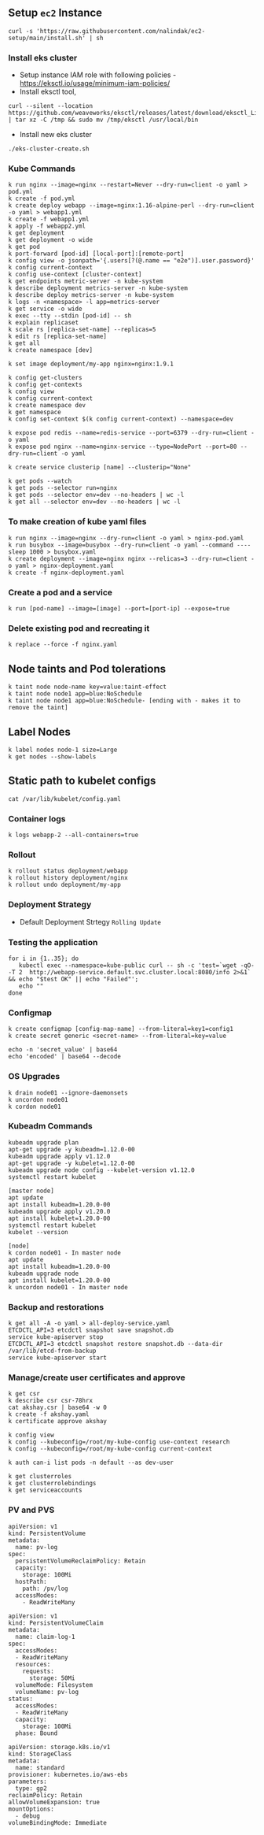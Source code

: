 ## Setup `ec2` Instance

```
curl -s 'https://raw.githubusercontent.com/nalindak/ec2-setup/main/install.sh' | sh
```

### Install eks cluster

- Setup instance IAM role with following policies - https://eksctl.io/usage/minimum-iam-policies/
- Install eksctl tool,

```
curl --silent --location https://github.com/weaveworks/eksctl/releases/latest/download/eksctl_Linux_amd64.tar.gz | tar xz -C /tmp && sudo mv /tmp/eksctl /usr/local/bin
```

- Install new eks cluster

```
./eks-cluster-create.sh
```

### Kube Commands

```
k run nginx --image=nginx --restart=Never --dry-run=client -o yaml > pod.yml
k create -f pod.yml
k create deploy webapp --image=nginx:1.16-alpine-perl --dry-run=client -o yaml > webapp1.yml
k create -f webapp1.yml
k apply -f webapp2.yml
k get deployment
k get deployment -o wide
k get pod
k port-forward [pod-id] [local-port]:[remote-port]
k config view -o jsonpath='{.users[?(@.name == "e2e")].user.password}'
k config current-context
k config use-context [cluster-context]
k get endpoints metric-server -n kube-system
k describe deployment metrics-server -n kube-system
k describe deploy metrics-server -n kube-system
k logs -n <namespace> -l app=metrics-server
k get service -o wide
k exec --tty --stdin [pod-id] -- sh
k explain replicaset
k scale rs [replica-set-name] --replicas=5
k edit rs [replica-set-name]
k get all
k create namespace [dev]

k set image deployment/my-app nginx=nginx:1.9.1

k config get-clusters
k config get-contexts
k config view
k config current-context
k create namespace dev
k get namespace
k config set-context $(k config current-context) --namespace=dev

k expose pod redis --name=redis-service --port=6379 --dry-run=client -o yaml
k expose pod nginx --name=nginx-service --type=NodePort --port=80 --dry-run=client -o yaml

k create service clusterip [name] --clusterip="None"

k get pods --watch
k get pods --selector run=nginx
k get pods --selector env=dev --no-headers | wc -l
k get all --selector env=dev --no-headers | wc -l
```

### To make creation of kube yaml files

```
k run nginx --image=nginx --dry-run=client -o yaml > nginx-pod.yaml
k run busybox --image=busybox --dry-run=client -o yaml --command ---- sleep 1000 > busybox.yaml
k create deployment --image=nginx nginx --relicas=3 --dry-run=client -o yaml > nginx-deployment.yaml
k create -f nginx-deployment.yaml
```

### Create a pod and a service

```
k run [pod-name] --image=[image] --port=[port-ip] --expose=true
```

### Delete existing pod and recreating it

```
k replace --force -f nginx.yaml
```

## Node taints and Pod tolerations

```
k taint node node-name key=value:taint-effect
k taint node node1 app=blue:NoSchedule
k taint node node1 app=blue:NoSchedule- [ending with - makes it to remove the taint]
```

## Label Nodes

```
k label nodes node-1 size=Large
k get nodes --show-labels
```

## Static path to kubelet configs

```
cat /var/lib/kubelet/config.yaml
```

### Container logs

```
k logs webapp-2 --all-containers=true
```

### Rollout

```
k rollout status deployment/webapp
k rollout history deployment/nginx
k rollout undo deployment/my-app
```

### Deployment Strategy

- Default Deployment Strtegy `Rolling Update`

### Testing the application

```
for i in {1..35}; do
   kubectl exec --namespace=kube-public curl -- sh -c 'test=`wget -qO- -T 2  http://webapp-service.default.svc.cluster.local:8080/info 2>&1` && echo "$test OK" || echo "Failed"';
   echo ""
done
```

### Configmap

```
k create configmap [config-map-name] --from-literal=key1=config1
k create secret generic <secret-name> --from-literal=key=value
```

```
echo -n 'secret_value' | base64
echo 'encoded' | base64 --decode
```

### OS Upgrades

```
k drain node01 --ignore-daemonsets
k uncordon node01
k cordon node01
```

### Kubeadm Commands

```
kubeadm upgrade plan
apt-get upgrade -y kubeadm=1.12.0-00
kubeadm upgrade apply v1.12.0
apt-get upgrade -y kubelet=1.12.0-00
kubeadm upgrade node config --kubelet-version v1.12.0
systemctl restart kubelet
```

```
[master node]
apt update
apt install kubeadm=1.20.0-00
kubeadm upgrade apply v1.20.0
apt install kubelet=1.20.0-00
systemctl restart kubelet
kubelet --version

[node]
k cordon node01 - In master node
apt update
apt install kubeadm=1.20.0-00
kubeadm upgrade node
apt install kubelet=1.20.0-00
k uncordon node01 - In master node
```

### Backup and restorations

```
k get all -A -o yaml > all-deploy-service.yaml
ETCDCTL_API=3 etcdctl snapshot save snapshot.db
service kube-apiserver stop
ETCDCTL_API=3 etcdctl snapshot restore snapshot.db --data-dir /var/lib/etcd-from-backup
service kube-apiserver start
```

### Manage/create user certificates and approve

```
k get csr
k describe csr csr-78hrx
cat akshay.csr | base64 -w 0
k create -f akshay.yaml 
k certificate approve akshay

k config view
k config --kubeconfig=/root/my-kube-config use-context research
k config --kubeconfig=/root/my-kube-config current-context

k auth can-i list pods -n default --as dev-user

k get clusterroles
k get clusterrolebindings
k get serviceaccounts
```

### PV and PVS

```
apiVersion: v1
kind: PersistentVolume
metadata:
  name: pv-log
spec:
  persistentVolumeReclaimPolicy: Retain
  capacity:
    storage: 100Mi
  hostPath:
    path: /pv/log
  accessModes:
    - ReadWriteMany
```

```
apiVersion: v1
kind: PersistentVolumeClaim
metadata:
  name: claim-log-1
spec:
  accessModes:
  - ReadWriteMany
  resources:
    requests:
      storage: 50Mi
  volumeMode: Filesystem
  volumeName: pv-log
status:
  accessModes:
  - ReadWriteMany
  capacity:
    storage: 100Mi
  phase: Bound
```

```
apiVersion: storage.k8s.io/v1
kind: StorageClass
metadata:
  name: standard
provisioner: kubernetes.io/aws-ebs
parameters:
  type: gp2
reclaimPolicy: Retain
allowVolumeExpansion: true
mountOptions:
  - debug
volumeBindingMode: Immediate
```